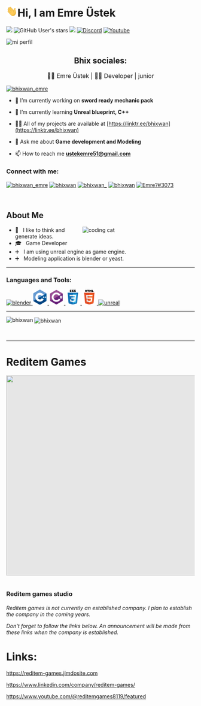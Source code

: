 # <img src="https://raw.githubusercontent.com/ABSphreak/ABSphreak/master/gifs/Hi.gif" width="30px">Hi, I am Emre Üstek  

![](https://img.shields.io/github/followers/Bhixwan?style=flat-square)
![GitHub User's stars](https://img.shields.io/github/stars/Bhixwan?label=%E2%AD%90GitHub%20stars&style=flat-square)
![](https://komarev.com/ghpvc/?username=Bhixwan)
<a href="https://discord.gg/568apwjXVz">![Discord](https://img.shields.io/discord/981282014693040240?style=flat-square)</a>
<a href="https://www.youtube.com/channel/UCtinF-0dix9LhE90bZNoioA/featured">![Youtube](https://img.shields.io/badge/Bhx-Art?style=flat&logo=youtube)</a>
<!-- <h1 style="font-size: 2.5rem; font-weight: bold; text-align: center;" align='center'> <img src="https://media.giphy.com/media/ObNTw8Uzwy6KQ/giphy.gif" width="40px"> Hello World! <img src="https://media.giphy.com/media/fFEFxS3DE5VIY/giphy.gif" width="35px" /></h1>    -->

![mi perfil](https://64.media.tumblr.com/cf748aa5518f0ad3dae74162424f4a04/76ddd678316d5ac1-2e/s1280x1920/2d44253cd906c372b65071c303930a269bf38729.gif)

 <h2 align="center">Bhix sociales:</h2>


<p style="text-align: center; font-size: 1rem;" align='center'>👦🏻 Emre Üstek | 👨‍💻 Developer | junior</p>



<p align="left"> <a href="https://twitter.com/bhixwan_emre" target="blank"><img src="https://img.shields.io/twitter/follow/bhixwan_emre?logo=twitter&style=for-the-badge" alt="bhixwan_emre" /></a> </p>

- 🔭 I’m currently working on **sword ready mechanic pack**

- 🌱 I’m currently learning **Unreal blueprint, C++**

- 👨‍💻 All of my projects are available at [https://linktr.ee/bhixwan](https://linktr.ee/bhixwan)

- 💬 Ask me about **Game development and Modeling**

- 📫 How to reach me **ustekemre51@gmail.com**

<h3 align="left">Connect with me:</h3>
<p align="left">
<a href="https://twitter.com/bhixwan_emre" target="blank"><img align="center" src="https://raw.githubusercontent.com/rahuldkjain/github-profile-readme-generator/master/src/images/icons/Social/twitter.svg" alt="bhixwan_emre" height="30" width="40" /></a>
<a href="https://linkedin.com/in/bhixwan" target="blank"><img align="center" src="https://raw.githubusercontent.com/rahuldkjain/github-profile-readme-generator/master/src/images/icons/Social/linked-in-alt.svg" alt="bhixwan" height="30" width="40" /></a>
<a href="https://instagram.com/bhixwan_" target="blank"><img align="center" src="https://raw.githubusercontent.com/rahuldkjain/github-profile-readme-generator/master/src/images/icons/Social/instagram.svg" alt="bhixwan_" height="30" width="40" /></a>
<a href="https://www.youtube.com/c/bhixwan" target="blank"><img align="center" src="https://raw.githubusercontent.com/rahuldkjain/github-profile-readme-generator/master/src/images/icons/Social/youtube.svg" alt="bhixwan" height="30" width="40" /></a>
<a href="https://discord.gg/Emre?#3073" target="blank"><img align="center" src="https://raw.githubusercontent.com/rahuldkjain/github-profile-readme-generator/master/src/images/icons/Social/discord.svg" alt="Emre?#3073" height="30" width="40" /></a>
</p>

<br />

<h2> About Me</h2>

<!-- 
<img width="35%" align="right" alt="Github" src="https://user-images.githubusercontent.com/48678280/88862734-4903af80-d201-11ea-968b-9c939d88a37c.gif" />  -->

<img align='right' src="https://media4.giphy.com/media/iJCo9daAP0xugHhhfb/giphy.gif?cid=790b7611d70366c6f78e30b20b947de81c93558a781bcf49&rid=giphy.gif&ct=g" height="" width="300" alt="coding cat">

- 🤔 &nbsp; I like to think and generate ideas.
- 🎓 &nbsp; Game Developer
- ➕ &nbsp; I am using unreal engine as game engine.
- ➕ &nbsp; Modeling application is blender or yeast.

<hr>

<h3 align="left">Languages and Tools:</h3>
<p align="left"> <a href="https://www.blender.org/" target="_blank" rel="noreferrer"> <img src="https://download.blender.org/branding/community/blender_community_badge_white.svg" alt="blender" width="40" height="40"/> </a> <a href="https://www.w3schools.com/cpp/" target="_blank" rel="noreferrer"> <img src="https://raw.githubusercontent.com/devicons/devicon/master/icons/cplusplus/cplusplus-original.svg" alt="cplusplus" width="40" height="40"/> </a> <a href="https://www.w3schools.com/cs/" target="_blank" rel="noreferrer"> <img src="https://raw.githubusercontent.com/devicons/devicon/master/icons/csharp/csharp-original.svg" alt="csharp" width="40" height="40"/> </a> <a href="https://www.w3schools.com/css/" target="_blank" rel="noreferrer"> <img src="https://raw.githubusercontent.com/devicons/devicon/master/icons/css3/css3-original-wordmark.svg" alt="css3" width="40" height="40"/> </a> <a href="https://www.w3.org/html/" target="_blank" rel="noreferrer"> <img src="https://raw.githubusercontent.com/devicons/devicon/master/icons/html5/html5-original-wordmark.svg" alt="html5" width="40" height="40"/> </a> <a href="https://unrealengine.com/" target="_blank" rel="noreferrer"> <img src="https://raw.githubusercontent.com/kenangundogan/fontisto/036b7eca71aab1bef8e6a0518f7329f13ed62f6b/icons/svg/brand/unreal-engine.svg" alt="unreal" width="40" height="40"/> </a> </p>

<hr>

<p><img align="left" src="https://github-readme-stats.vercel.app/api/top-langs?username=bhixwan&show_icons=true&locale=en&layout=compact" alt="bhixwan" /></p>
<p>&nbsp;<img align="center" src="https://github-readme-stats.vercel.app/api?username=bhixwan&show_icons=true&locale=en" alt="bhixwan" /></p>

<br>

<hr>

# Reditem Games
<img style="display: block;-webkit-user-select: none;margin: auto;cursor: zoom-in;background-color: hsl(0, 0%, 90%);transition: background-color 300ms;" src="https://jimdo-storage.freetls.fastly.net/image/331649899/2efcb20f-f507-45e4-8613-149efcf6bff8.jpg?format=pjpg&amp;quality=80,90&amp;auto=webp&amp;disable=upscale&amp;width=1440&amp;height=768&amp;trim=0,0,0,0" width="1002" height="534">

#
<h3>Reditem games studio</h3>

<h6>Reditem games is not currently an established company. I plan to establish the company in the coming years.

Don't forget to follow the links below. An announcement will be made from these links when the company is established.</h6>

# Links:

https://reditem-games.jimdosite.com

https://www.linkedin.com/company/reditem-games/

https://www.youtube.com/@reditemgames8119/featured

